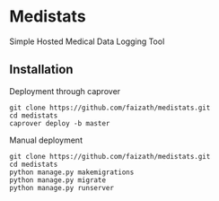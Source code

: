 # Medistats
Simple Hosted Medical Data Logging Tool

## Installation
Deployment through caprover
```
git clone https://github.com/faizath/medistats.git
cd medistats
caprover deploy -b master
```

Manual deployment
```
git clone https://github.com/faizath/medistats.git
cd medistats
python manage.py makemigrations
python manage.py migrate
python manage.py runserver
```
